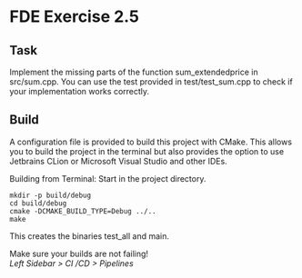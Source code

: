 # FDE Exercise 2.5

## Task

Implement the missing parts of the function sum_extendedprice in src/sum.cpp.
You can use the test provided in test/test_sum.cpp to check if your implementation works
correctly.

## Build
A configuration file is provided to build this project with CMake.
This allows you to build the project in the terminal but also
provides the option to use Jetbrains CLion or Microsoft Visual Studio
and other IDEs.

Building from Terminal:
Start in the project directory.
```
mkdir -p build/debug
cd build/debug
cmake -DCMAKE_BUILD_TYPE=Debug ../..
make
```

This creates the binaries test_all and main.

Make sure your builds are not failing! <br/>
*Left Sidebar > CI /CD > Pipelines*
